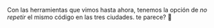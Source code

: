 Con las herramientas que vimos hasta ahora, tenemos la opción de *no repetir* el mismo código en las tres ciudades. te parece? :tada:
